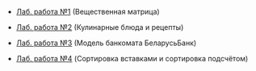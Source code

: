 - [Лаб. работа №1](https://github.com/PPVIS021703-1/Kulak_P.O./tree/lab1) (Вещественная матрица)

- [Лаб. работа №2](https://github.com/PPVIS021703-1/Kulak_P.O./tree/lab2) (Кулинарные блюда и рецепты)

- [Лаб. работа №3](https://github.com/PPVIS021703-1/Kulak_P.O./tree/lab3) (Модель банкомата БеларусьБанк)

- [Лаб. работа №4](https://github.com/PPVIS021703-1/Kulak_P.O./tree/lab4) (Cортировка вставками и сортировка подсчётом)

